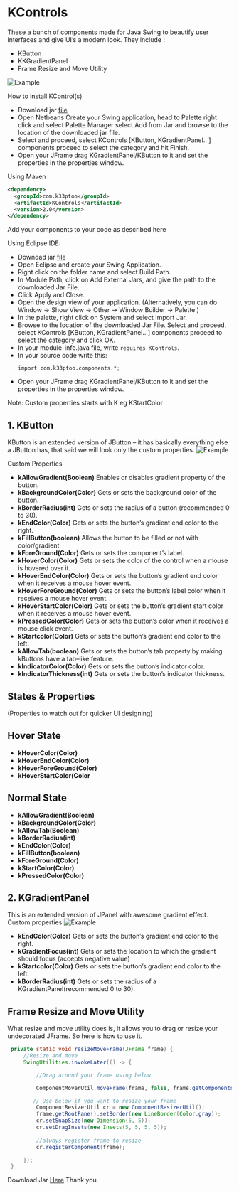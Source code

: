 # KControls 
These a bunch of components made for Java Swing to beautify user interfaces and give UI’s a modern look. They include :
* KButton
* KKGradientPanel
* Frame Resize and Move Utility

![Example](https://github.com/k33ptoo/KControls/blob/master/images/demo.gif)
 
How to install KControl(s)
 - Download jar [file](https://github.com/k33ptoo/KControls/blob/master/dist/KControls-2.0.jar)
 - Open Netbeans Create your Swing application, head to Palette right
   click and select Palette Manager select Add from Jar and browse to
   the location of the downloaded jar file.
 - Select and proceed, select KControls [KButton, KGradientPanel.. ]
   components proceed to select the category and hit Finish.
 - Open your JFrame drag KGradientPanel/KButton to it and set the
   properties in the properties window.

Using Maven
``` xml
<dependency>
  <groupId>com.k33ptoo</groupId>
  <artifactId>KControls</artifactId>
  <version>2.0</version>
</dependency>
```

Add your components to your code as described here

Using Eclipse IDE:
- Downoad jar [file](https://github.com/k33ptoo/KControls/blob/master/dist/KControls-2.0.jar)
- Open Eclipse and create your Swing Application.
- Right click on the folder name and select Build Path.
- In Module Path, click on Add External Jars, and give the path to the downloaded Jar File.
- Click Apply and Close.
- Open the design view of your application. (Alternatively, you can do Window -> Show View -> Other -> Window Builder -> Palette )
- In the palette, right click on System and select Import Jar.
- Browse to the location of the downloaded Jar File. Select and proceed, select KControls [KButton, KGradientPanel.. ]
   components proceed to select the category and click OK.
- In your module-info.java file, write `requires KControls`.
- In your source code write this:
  ```
  import com.k33ptoo.components.*;
  ```
-  Open your JFrame drag KGradientPanel/KButton to it and set the
   properties in the properties window.


Note: Custom properties starts with K eg KStartColor


## 1. KButton

KButton is an extended version of JButton – it has basically everything else a JButton has, that said we will look only the custom properties.
  ![Example](https://github.com/k33ptoo/KControls/blob/master/images/kbutton.png)

Custom Properties

 - **kAllowGradient(Boolean)**
      Enables or disables gradient property of the button.
 -  **kBackgroundColor(Color)**
Gets or sets the background color of the button.
 - **kBorderRadius(int)**
       Gets or sets the radius of a button (recommended 0 to 30).
 - **kEndColor(Color)**
Gets or sets the button’s gradient end color to the right.
 - **kFillButton(boolean)**
Allows the button to be filled or not with color/gradient
 - **kForeGround(Color)**
Gets or sets the component’s label.
 - **kHoverColor(Color)**
Gets or sets the color of the control when a mouse is hovered over it.
 - **kHoverEndColor(Color)**
Gets or sets the button’s gradient end color when it receives a mouse hover event.
 - **kHoverForeGround(Color)**
Gets or sets the button’s label color when it receives a mouse hover event.
 - **kHoverStartColor(Color)**
Gets or sets the button’s gradient start color when it receives a mouse hover event.
 - **kPressedColor(Color)**
Gets or sets the button’s color when it receives a mouse click event.
 - **kStartcolor(Color)**
Gets or sets the button’s gradient end color to the left.
 - **kAllowTab(boolean)**
Gets or sets the button’s tab property by making kButtons have a tab–like feature.
 - **kIndicatorColor(Color)**
Gets or sets the button’s indicator color.
 - **kIndicatorThickness(int)**
Gets or sets the button’s indicator thickness.

## States & Properties	
(Properties to watch out for quicker UI designing)
## Hover State

 - **kHoverColor(Color)**
 - **kHoverEndColor(Color)**
 - **kHoverForeGround(Color)**
 - **kHoverStartColor(Color**

## Normal State

 - **kAllowGradient(Boolean)**
 - **kBackgroundColor(Color)**
 - **kAllowTab(Boolean)**
 - **kBorderRadius(int)**
 - **kEndColor(Color)**
 - **kFillButton(boolean)**
 - **kForeGround(Color)**
 - **kStartColor(Color)**
 - **kPressedColor(Color)**

## 2.	KGradientPanel
This is an extended version of JPanel with awesome gradient effect. 
Custom properties
![Example](https://github.com/k33ptoo/KControls/blob/master/images/gradient.png)
 - **kEndColor(Color)**
Gets or sets the button’s gradient end color to the right.
 - **kGradientFocus(int)**
Gets or sets the location to which the gradient should focus (accepts negative value)
 - **kStartcolor(Color)**
Gets or sets the button’s gradient end color to the left.
 - **kBorderRadius(int)**
Gets or sets the radius of a KGradientPanel(recommended 0 to 30).

## Frame Resize and Move Utility

What resize and move utility does is, it allows you to drag or resize your undecorated JFrame. So here is how to use it.

   ```` java
    private static void resizeMoveFrame(JFrame frame) {
        //Resize and move
        SwingUtilities.invokeLater(() -> {

            //Drag around your frame using below

            ComponentMoverUtil.moveFrame(frame, false, frame.getComponents());

           // Use below if you want to resize your frame
            ComponentResizerUtil cr = new ComponentResizerUtil();
            frame.getRootPane().setBorder(new LineBorder(Color.gray));
            cr.setSnapSize(new Dimension(5, 5));
            cr.setDragInsets(new Insets(5, 5, 5, 5));
          
            //always register frame to resize
            cr.registerComponent(frame); 

        });
    } 

  ````

Download Jar [Here](https://github.com/k33ptoo/KControls/blob/master/dist/KControls-2.0.jar)
Thank you.
